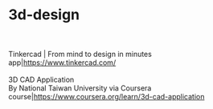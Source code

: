 # 3d-design<br><br>

Tinkercad | From mind to design in minutes<br>app|https://www.tinkercad.com/<br><br>
3D CAD Application<br>By National Taiwan University via Coursera<br>course|https://www.coursera.org/learn/3d-cad-application<br><br>
